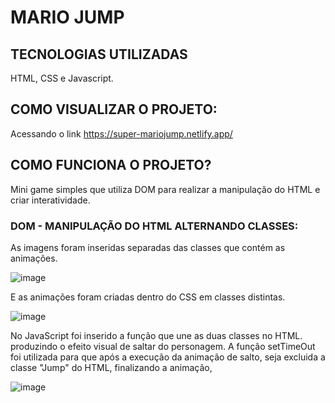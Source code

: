 # MARIO JUMP

## TECNOLOGIAS UTILIZADAS
HTML, CSS e Javascript.

## COMO VISUALIZAR O PROJETO:
Acessando o link https://super-mariojump.netlify.app/

## COMO FUNCIONA O PROJETO?
Mini game simples que utiliza DOM para realizar a manipulação do HTML e criar interatividade.


### DOM - MANIPULAÇÃO DO HTML ALTERNANDO CLASSES:
As imagens foram inseridas separadas das classes que contém as animações.

![image](https://media.discordapp.net/attachments/1112778878109356076/1112795982883729518/Imagens.png)

E as animações foram criadas dentro do CSS em classes distintas.

![image](https://media.discordapp.net/attachments/1112778878109356076/1112797224431276062/Animacoes.png)

No JavaScript foi inserido a função que une as duas classes no HTML. produzindo o efeito visual de saltar do personagem. 
A função setTimeOut foi utilizada para que após a execução da animação de salto, seja excluida a classe "Jump" do HTML, finalizando a animação,

![image](https://media.discordapp.net/attachments/1112778878109356076/1112800955877052507/Jump.png)

